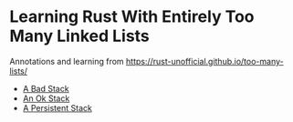 # Learning Rust With Entirely Too Many Linked Lists

Annotations and learning from https://rust-unofficial.github.io/too-many-lists/

- [A Bad Stack](./docs/02-a-bad-stack.md)
- [An Ok Stack](./docs/03-an-ok-stack.md)
- [A Persistent Stack](./docs/04-a-persistent-stack.md)
